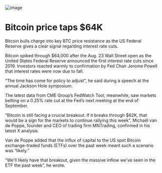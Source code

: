 <img src="" alt="image">
<br>
<h1>Bitcoin price taps $64K</h1>
<p>Bitcoin bulls charge into key BTC price resistance as the US Federal Reserve gives a clear signal regarding interest rate cuts.</p>
<p>Bitcoin spiked through $64,000 after the Aug. 23 Wall Street open as the United States Federal Reserve announced the first interest rate cuts since 2019.
Investors reacted warmly to confirmation by Fed Chair Jerome Powell that interest rates were now due to fall.</p>
<p>“The time has come for policy to adjust”, he said during a speech at the annual Jackson Hole symposium.</p>
<p>The latest data from CME Group’s FedWatch Tool, meanwhile, saw markets betting on a 0.25% rate cut at the Fed’s next meeting at the end of September.</p>
<p>“Bitcoin is still facing a crucial breakout. If it breaks through $62K, that would be a sign for the markets to continue rallying this week”, 
Michaël van de Poppe, founder and CEO of trading firm MNTrading, confirmed in his latest X analysis.</p>
<p>Van de Poppe added that the influx of capital to the US spot Bitcoin exchange-traded funds (ETFs) over the past week meant such a scenario was “likely.”</p>
<p>“We'll likely have that breakout, given the massive inflow we've seen in the ETF the past week”, he wrote.</p>